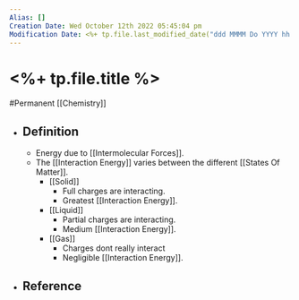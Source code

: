 ```yaml
---
Alias: []
Creation Date: Wed October 12th 2022 05:45:04 pm 
Modification Date: <%+ tp.file.last_modified_date("ddd MMMM Do YYYY hh:mm:ss a") %>
---
```

# <%+ tp.file.title %>
#Permanent [[Chemistry]]

- ## Definition
	- Energy due to [[Intermolecular Forces]].
	- The [[Interaction Energy]] varies between the different [[States Of Matter]].
		- [[Solid]]
			- Full charges are interacting.
			- Greatest [[Interaction Energy]].
		- [[Liquid]]
			- Partial charges are interacting.
			- Medium [[Interaction Energy]].
		- [[Gas]]
			- Charges dont really interact
			- Negligible [[Interaction Energy]].
- ## Reference